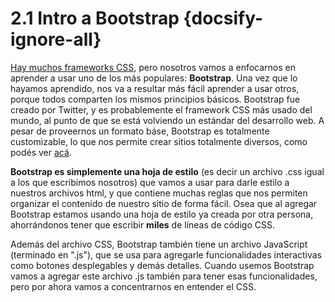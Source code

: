 # 2.1 Intro a Bootstrap {docsify-ignore-all}

[Hay muchos frameworks CSS](https://colorlib.com/wp/free-css3-frameworks/), pero nosotros vamos a enfocarnos en aprender a usar uno de los más populares: **Bootstrap**. Una vez que lo hayamos aprendido, nos va a resultar más fácil aprender a usar otros, porque todos comparten los mismos principios básicos. Bootstrap fue creado por Twitter, y es probablemente el framework CSS más usado del mundo, al punto de que se está volviendo un estándar del desarrollo web. A pesar de proveernos un formato báse, Bootstrap es totalmente customizable, lo que nos permite crear sitios totalmente diversos, como podés ver [acá](https://expo.getbootstrap.com/).

**Bootstrap es simplemente una hoja de estilo** (es decir un archivo .css igual a los que escribimos nosotros) que vamos a usar para darle estilo a nuestros archivos html, y que contiene muchas reglas que nos permiten organizar el contenido de nuestro sitio de forma fácil. Osea que al agregar Bootstrap estamos usando una hoja de estilo ya creada por otra persona, ahorrándonos tener que escribir **miles** de líneas de código CSS.

Además del archivo CSS, Bootstrap también tiene un archivo JavaScript (terminado en ".js"), que se usa para agregarle funcionalidades interactivas como botones desplegables y demás detalles. Cuando usemos Bootstrap vamos a agregar este archivo .js también para tener esas funcionalidades, pero por ahora vamos a concentrarnos en entender el CSS.
